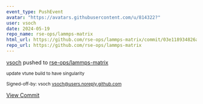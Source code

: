 ```yaml
---
event_type: PushEvent
avatar: "https://avatars.githubusercontent.com/u/814322?"
user: vsoch
date: 2024-05-19
repo_name: rse-ops/lammps-matrix
html_url: https://github.com/rse-ops/lammps-matrix/commit/03e118934826a071dfd2899c1e9b9a1c7cf13bd4
repo_url: https://github.com/rse-ops/lammps-matrix
---
```


<a href='https://github.com/vsoch' target='_blank'>vsoch</a> pushed to <a href='https://github.com/rse-ops/lammps-matrix' target='_blank'>rse-ops/lammps-matrix</a>

<small>update vtune build to have singularity

Signed-off-by: vsoch <vsoch@users.noreply.github.com></small>

<a href='https://github.com/rse-ops/lammps-matrix/commit/03e118934826a071dfd2899c1e9b9a1c7cf13bd4' target='_blank'>View Commit</a>